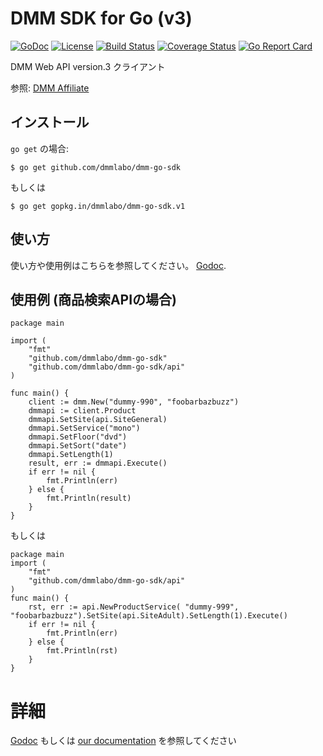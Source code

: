 # DMM SDK for Go (v3)
[![GoDoc](https://img.shields.io/badge/go-reference-blue.svg?style=flat-square)](https://godoc.org/github.com/dmmlabo/dmm-go-sdk)
[![License](http://img.shields.io/badge/license-mit-blue.svg?style=flat-square)](https://github.com/dmmlabo/dmm-go-sdk/blob/master/LICENSE)
[![Build Status](http://img.shields.io/travis/dmmlabo/dmm-go-sdk.svg?style=flat-square)](https://travis-ci.org/dmmlabo/dmm-go-sdk)
[![Coverage Status](https://img.shields.io/coveralls/dmmlabo/dmm-go-sdk.svg?style=flat-square)](https://coveralls.io/github/dmmlabo/dmm-go-sdk?branch=master)
[![Go Report Card](https://goreportcard.com/badge/github.com/dmmlabo/dmm-go-sdk)](https://goreportcard.com/report/github.com/dmmlabo/dmm-go-sdk)

DMM Web API version.3 クライアント

参照: [DMM Affiliate](https://affiliate.dmm.com/)

## インストール

`go get` の場合:

```
$ go get github.com/dmmlabo/dmm-go-sdk
```

もしくは

```
$ go get gopkg.in/dmmlabo/dmm-go-sdk.v1
```

## 使い方

使い方や使用例はこちらを参照してください。 [Godoc](https://godoc.org/github.com/dmmlabo/dmm-go-sdk).

## 使用例 (商品検索APIの場合)

```
package main

import (
    "fmt"
    "github.com/dmmlabo/dmm-go-sdk"
    "github.com/dmmlabo/dmm-go-sdk/api"
)

func main() {
	client := dmm.New("dummy-990", "foobarbazbuzz")
	dmmapi := client.Product
	dmmapi.SetSite(api.SiteGeneral)
	dmmapi.SetService("mono")
	dmmapi.SetFloor("dvd")
	dmmapi.SetSort("date")
	dmmapi.SetLength(1)
	result, err := dmmapi.Execute()
	if err != nil {
    	fmt.Println(err)
	} else {
    	fmt.Println(result)
	}
}
```

もしくは

```
package main
import (
    "fmt"
    "github.com/dmmlabo/dmm-go-sdk/api"
)
func main() {
	rst, err := api.NewProductService( "dummy-999", "foobarbazbuzz").SetSite(api.SiteAdult).SetLength(1).Execute()
	if err != nil {
    	fmt.Println(err)
	} else {
    	fmt.Println(rst)
	}
}
```

# 詳細

[Godoc](https://godoc.org/github.com/dmmlabo/dmm-go-sdk/api) もしくは [our documentation](https://github.com/dmmlabo/dmm-go-sdk/blob/master/docs/README.md) を参照してください
